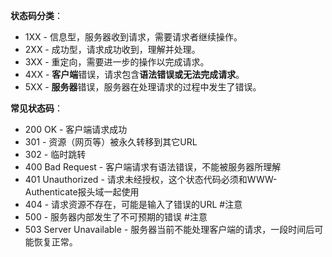 **状态码分类**：
-   1XX - 信息型，服务器收到请求，需要请求者继续操作。
-   2XX - 成功型，请求成功收到，理解并处理。  
-   3XX - 重定向，需要进一步的操作以完成请求。  
-   4XX - **客户端**错误，请求包含**语法错误或无法完成请求**。  
-   5XX - **服务器**错误，服务器在处理请求的过程中发生了错误。  
    

**常见状态码**：
-   200 OK - 客户端请求成功
-   301 - 资源（网页等）被永久转移到其它URL  
-   302 - 临时跳转  
-   400 Bad Request - 客户端请求有语法错误，不能被服务器所理解  
-   401 Unauthorized - 请求未经授权，这个状态代码必须和WWW-Authenticate报头域一起使用  
-   404 - 请求资源不存在，可能是输入了错误的URL #注意  
-   500 - 服务器内部发生了不可预期的错误   #注意  
-   503 Server Unavailable - 服务器当前不能处理客户端的请求，一段时间后可能恢复正常。